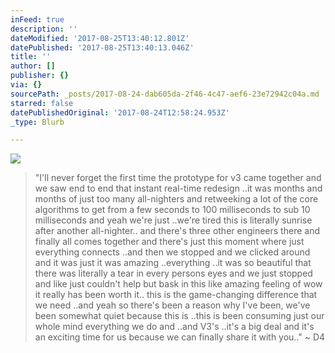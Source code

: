 ```yaml
---
inFeed: true
description: ''
dateModified: '2017-08-25T13:40:12.801Z'
datePublished: '2017-08-25T13:40:13.046Z'
title: ''
author: []
publisher: {}
via: {}
sourcePath: _posts/2017-08-24-dab605da-2f46-4c47-aef6-23e72942c04a.md
starred: false
datePublishedOriginal: '2017-08-24T12:58:24.953Z'
_type: Blurb

---
```

![](https://the-grid-user-content.s3-us-west-2.amazonaws.com/fe4f7fd0-f970-4c45-9925-351718cef589.png)

> "I'll never forget the first time the prototype for v3 came together and we saw end to end that instant real-time redesign ..it was months and months of just too many all-nighters and retweeking a lot of the core algorithms to get from a few seconds to 100 milliseconds to sub 10 milliseconds and yeah we're just ..we're tired this is literally sunrise after another all-nighter.. and there's three other engineers there and finally all comes together and there's just this moment where just everything connects ..and then we stopped and we clicked around and it was just it was amazing ..everything ..it was so beautiful that there was literally a tear in every persons eyes and we just stopped and like just couldn't help but bask in this like amazing feeling of wow it really has been worth it.. this is the game-changing difference that we need ..and yeah so there's been a reason why I've been, we've been somewhat quiet because this is ..this is been consuming just our whole mind everything we do and ..and V3's ..it's a big deal and it's an exciting time for us because we can finally share it with you.." ~ D4